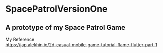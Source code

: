 # SpacePatrolVersionOne
 A prototype of my Space Patrol Game
 ---
 My Reference <br>
 https://jap.alekhin.io/2d-casual-mobile-game-tutorial-flame-flutter-part-1
